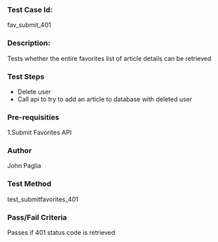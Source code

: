 ### Test Case Id: 
fav_submit_401

### Description:
Tests whether the entire favorites list of article details can be retrieved

### Test Steps
- Delete user
- Call api to try to add an article to database with
deleted user

### Pre-requisities
1.Submit Favorites API

### Author
John Paglia

### Test Method
test_submitfavorites_401

### Pass/Fail Criteria
Passes if 401 status code is retrieved